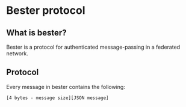 Bester protocol
===============

## What is bester?

Bester is a protocol for authenticated message-passing in a federated network.

## Protocol

Every message in bester contains the following:

````
[4 bytes - message size][JSON message]
````